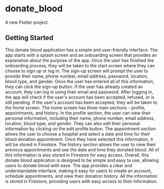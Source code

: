 # donate_blood

A new Flutter project.

## Getting Started

This donate blood application has a simple and user-friendly interface. The app starts with a splash screen and an onboarding screen that provides an explanation about the purpose of the app. Once the user has finished the onboarding process, they will be taken to the start screen where they can choose to sign up or log in.
The sign-up screen will prompt the user to provide their name, phone number, email address, password, location, blood type, and gender. Once the user has entered all of this information, they can click the sign-up button. If the user has already created an account, they can log in using their email and password. After logging in, the app will check if the user's account has been accepted, refused, or is still pending.
If the user's account has been accepted, they will be taken to the home screen. The home screen has three main sections - profile, appointments, and history. In the profile section, the user can view their personal information, including their name, phone number, email address, location, blood type, and gender. They can also edit their personal information by clicking on the edit profile button.
The appointment section allows the user to choose a hospital and select a date and time for their blood donation appointment. Once they have selected this information, it will be stored in Firestore. The history section allows the user to view their previous appointments and see the date and time they donated blood. All of this information is also stored in Firestore for easy access.
Overall, this donate blood application is designed to be simple and easy to use, allowing users to donate blood with ease. The app provides a clear and understandable interface, making it easy for users to create an account, schedule appointments, and view their donation history. All the information is stored in Firestore, providing users with easy access to their information.